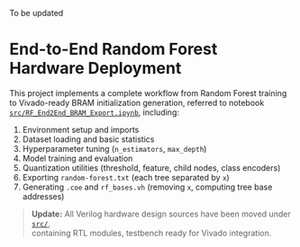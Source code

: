 To be updated

# End-to-End Random Forest Hardware Deployment

This project implements a complete workflow from Random Forest training to Vivado-ready BRAM initialization generation, referred to notebook  [`src/RF_End2End_BRAM_Export.ipynb`](./src/RF_End2End_BRAM_Export.ipynb), including:

1. Environment setup and imports  
2. Dataset loading and basic statistics  
3. Hyperparameter tuning (`n_estimators`, `max_depth`)  
4. Model training and evaluation  
5. Quantization utilities (threshold, feature, child nodes, class encoders)  
6. Exporting `random-forest.txt` (each tree separated by `x`)  
7. Generating `.coe` and `rf_bases.vh` (removing `x`, computing tree base addresses)

> **Update:** All Verilog hardware design sources have been moved under [`src/`](./src/),  
> containing RTL modules, testbench ready for Vivado integration.